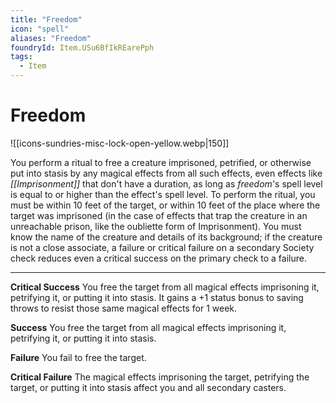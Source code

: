```yaml
---
title: "Freedom"
icon: "spell"
aliases: "Freedom"
foundryId: Item.USu6BfIkREarePph
tags:
  - Item
---
```


# Freedom
![[icons-sundries-misc-lock-open-yellow.webp|150]]

You perform a ritual to free a creature imprisoned, petrified, or otherwise put into stasis by any magical effects from all such effects, even effects like _[[Imprisonment]]_ that don't have a duration, as long as _freedom_'s spell level is equal to or higher than the effect's spell level. To perform the ritual, you must be within 10 feet of the target, or within 10 feet of the place where the target was imprisoned (in the case of effects that trap the creature in an unreachable prison, like the oubliette form of Imprisonment). You must know the name of the creature and details of its background; if the creature is not a close associate, a failure or critical failure on a secondary Society check reduces even a critical success on the primary check to a failure.

* * *

**Critical Success** You free the target from all magical effects imprisoning it, petrifying it, or putting it into stasis. It gains a +1 status bonus to saving throws to resist those same magical effects for 1 week.

**Success** You free the target from all magical effects imprisoning it, petrifying it, or putting it into stasis.

**Failure** You fail to free the target.

**Critical Failure** The magical effects imprisoning the target, petrifying the target, or putting it into stasis affect you and all secondary casters.

